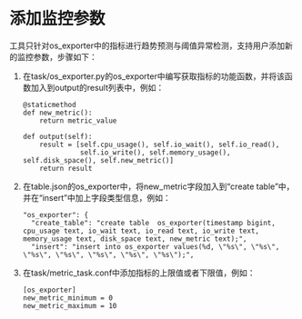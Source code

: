 # 添加监控参数<a name="ZH-CN_TOPIC_0303986185"></a>

工具只针对os\_exporter中的指标进行趋势预测与阈值异常检测，支持用户添加新的监控参数，步骤如下：

1.  在task/os\_exporter.py的os\_exporter中编写获取指标的功能函数，并将该函数加入到output的result列表中，例如：

    ```
    @staticmethod
    def new_metric():
        return metric_value
        
    def output(self):
        result = [self.cpu_usage(), self.io_wait(), self.io_read(),
                  self.io_write(), self.memory_usage(), self.disk_space(), self.new_metric()]
        return result
    
    ```

2.  在table.json的os\_exporter中，将new\_metric字段加入到“create table”中，并在“insert”中加上字段类型信息，例如：

    ```
    "os_exporter": {
      "create_table": "create table  os_exporter(timestamp bigint, cpu_usage text, io_wait text, io_read text, io_write text, memory_usage text, disk_space text, new_metric text);",
      "insert": "insert into os_exporter values(%d, \"%s\", \"%s\", \"%s\", \"%s\", \"%s\", \"%s\", \"%s\");",
    ```

3.  在task/metric\_task.conf中添加指标的上限值或者下限值，例如：

    ```
    [os_exporter]
    new_metric_minimum = 0
    new_metric_maximum = 10
    ```


